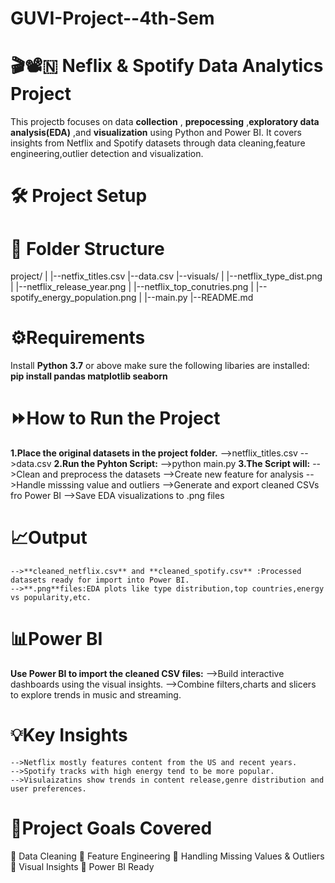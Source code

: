 # GUVI-Project--4th-Sem

# 🎬📽️🇳 Neflix & Spotify Data Analytics Project 
 This projectb focuses on data **collection** , **prepocessing** ,**exploratory data analysis(EDA)** ,and **visualization** using Python and Power BI. It covers insights from Netflix and Spotify datasets through data cleaning,feature engineering,outlier detection and visualization.

 # 🛠️ Project Setup
 # 📁 Folder Structure
  project/
  |
  |--netfix_titles.csv
  |--data.csv
  |--visuals/
  |  |--netflix_type_dist.png
  |  |--netflix_release_year.png
  |  |--netflix_top_conutries.png
  |  |--spotify_energy_population.png
  |
  |--main.py
  |--README.md

  # ⚙️Requirements
  Install **Python 3.7** or above make sure the following libaries are installed:
  **pip install pandas matplotlib seaborn**

  # ⏩How to Run the Project
  **1.Place the original datasets in the project folder.**
    -->netflix_titles.csv
    -->data.csv
  **2.Run the Pyhton Script:**
    -->python main.py
  **3.The Script will:**
    -->Clean and preprocess the datasets
    -->Create new feature for analysis
    -->Handle misssing value and outliers
    -->Generate and export cleaned CSVs fro Power BI
    -->Save EDA visualizations to .png files

  # 📈Output
    -->**cleaned_netflix.csv** and **cleaned_spotify.csv** :Processed datasets ready for import into Power BI.
    -->**.png**files:EDA plots like type distribution,top countries,energy vs popularity,etc.

  # 📊Power BI
  **Use Power BI to import the cleaned CSV files:**
    -->Build interactive dashboards using the visual insights.
    -->Combine filters,charts and slicers to explore trends in music and streaming.

  # 💡Key Insights
    -->Netflix mostly features content from the US and recent years.
    -->Spotify tracks with high energy tend to be more popular.
    -->Visulaizatins show trends in content release,genre distribution and user preferences.

  # 🎯Project Goals Covered
   🔖 Data Cleaning
   🔖 Feature Engineering
   🔖 Handling Missing Values & Outliers
   🔖 Visual Insights
   🔖 Power BI Ready
  
